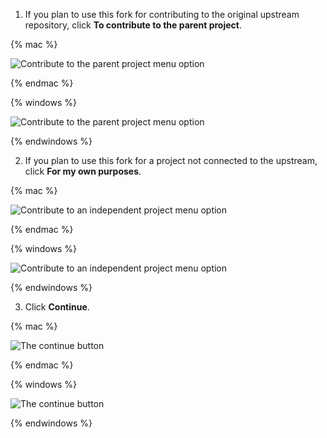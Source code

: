 1. If you plan to use this fork for contributing to the original upstream repository, click **To contribute to the parent project**.

{% mac %}

![Contribute to the parent project menu option](/assets/images/help/desktop/mac-fork-options-prompt.png)

{% endmac %}

{% windows %}

![Contribute to the parent project menu option](/assets/images/help/desktop/windows-fork-options-prompt.png)

{% endwindows %}

2. If you plan to use this fork for a project not connected to the upstream, click **For my own purposes**.

{% mac %}

![Contribute to an independent project menu option](/assets/images/help/desktop/mac-fork-own-purposes.png)

{% endmac %}

{% windows %}

![Contribute to an independent project menu option](/assets/images/help/desktop/windows-fork-own-purposes.png)

{% endwindows %}

3. Click **Continue**.

{% mac %}

![The continue button](/assets/images/help/desktop/mac-forking-continue.png)

{% endmac %}

{% windows %}

![The continue button](/assets/images/help/desktop/windows-forking-continue.png)

{% endwindows %}
